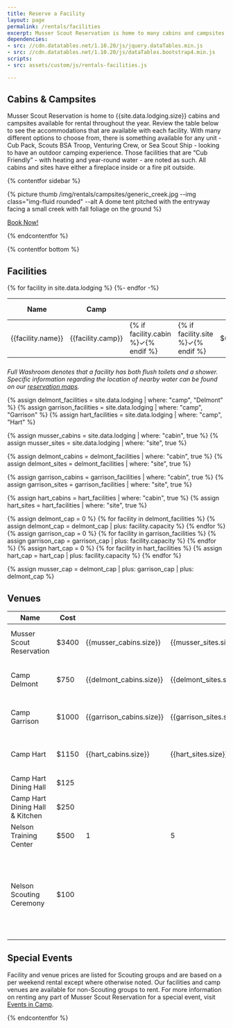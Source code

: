 ```yaml
---
title: Reserve a Facility
layout: page
permalink: /rentals/facilities
excerpt: Musser Scout Reservation is home to many cabins and campsites available for rental throughout the year.
dependencies:
- src: //cdn.datatables.net/1.10.20/js/jquery.dataTables.min.js
- src: //cdn.datatables.net/1.10.20/js/dataTables.bootstrap4.min.js
scripts: 
- src: assets/custom/js/rentals-facilities.js

---
```


## Cabins & Campsites
Musser Scout Reservation is home to {{site.data.lodging.size}} cabins and campsites available for rental throughout the year. Review the table below to see the accommodations that are available with each facility. With many different options to choose from, there is something available for any unit - Cub Pack, Scouts BSA Troop, Venturing Crew, or Sea Scout Ship - looking to have an outdoor camping experience. Those facilities that are “Cub Friendly” - with heating and year-round water - are noted as such. All cabins and sites have either a fireplace inside or a fire pit outside. 

{% contentfor sidebar %}

{% picture thumb /img/rentals/campsites/generic_creek.jpg --img class="img-fluid rounded" --alt A dome tent pitched with the entryway facing a small creek with fall foliage on the ground %}

<a class="btn btn-primary btn-block" href="https://colbsa.doubleknot.com/facilitysearch/2852" target="_blank">Book Now!</a>

{% endcontentfor %}

{% contentfor bottom %}

## Facilities
<table class="table table-striped table-responsive" id="facilitiesTable">
  <thead>
    <tr class="text-nowrap">
      <th scope="col">Name</th>
      <th scope="col">Camp</th>
      <th scope="col"><abbr title="Cabin"><i class="fas fa-home"></i></abbr></th>
      <th scope="col"><abbr title="Campsite"><i class="fas fa-campground"></i></abbr></th>
      <th scope="col">Cost</th>
      <th scope="col"><abbr title="Capacity">Cap</abbr></th>
      <th scope="col"><abbr title="Adirondacks">Adir</abbr></th>
      <th scope="col">Cots</th>
      <th scope="col"><abbr title="Electricity">Elec</abbr></th>
      <th scope="col">Heat</th>
      <th scope="col">Stove</th>
      <th scope="col"><abbr title="Refrigerator">Ref</abbr></th>
      <th scope="col">Water</th>
      <th scope="col">Restroom</th>
      <th scope="col">Pavilion</th>
      <th scope="col">Parking</th>
      <th scope="col">Cub Friendly</th>
    </tr>
  </thead>
  <tbody>
  {% for facility in site.data.lodging %}
    <tr>
      <td class="text-nowrap" scope="row">{{facility.name}}</td>
      <td>{{facility.camp}}</td>
      <td>{% if facility.cabin %}&check;{% endif %}</td>
      <td>{% if facility.site %}&check;{% endif %}</td>
      <td>&dollar;{{facility.cost}}</td>
      <td>{{facility.capacity}}</td>
      <td>{{facility.adirondacks}}</td>
      <td>{% if facility.cots %}&check;{% endif %}</td>
      <td>{% if facility.electricity %}&check;{% endif %}</td>
      <td>{% if facility.heat %}&check;{% endif %}</td>
      <td>{{facility.stove}}</td>
      <td>{% if facility.refrigerator %}&check;{% endif %}</td>
      <td>{{facility.water}}</td>
      <td>{{facility.restroom}}</td>
      <td>{% if facility.pavilion %}&check;{% endif %}</td>
      <td>{% if facility.parking %}&check;{% endif %}</td>
      <td>{% if facility.cubs %}&check;{% endif %}</td>
    </tr>
  {%- endfor -%}
  </tbody>
  <tfoot>
    <tr class="text-nowrap">
      <th></th>
      <th></th>
      <th></th>
      <th></th>
      <th></th>
      <th></th>
      <th></th>
      <th></th>
      <th></th>
      <th></th>
      <th></th>
      <th></th>
      <th></th>
      <th></th>
      <th></th>
      <th></th>
      <th></th>
    </tr>
  </tfoot>
</table>

*Full Washroom denotes that a facility has both flush toilets and a shower.*<br>
*Specific information regarding the location of nearby water can be found on our [reservation maps](/maps).*

{% assign delmont_facilities = site.data.lodging | where: "camp", "Delmont" %}
{% assign garrison_facilities = site.data.lodging | where: "camp", "Garrison" %}
{% assign hart_facilities = site.data.lodging | where: "camp", "Hart" %}

{% assign musser_cabins = site.data.lodging | where: "cabin", true %}
{% assign musser_sites = site.data.lodging | where: "site", true %}

{% assign delmont_cabins = delmont_facilities | where: "cabin", true %}
{% assign delmont_sites = delmont_facilities | where: "site", true %}

{% assign garrison_cabins = garrison_facilities | where: "cabin", true %}
{% assign garrison_sites = garrison_facilities | where: "site", true %}

{% assign hart_cabins = hart_facilities | where: "cabin", true %}
{% assign hart_sites = hart_facilities | where: "site", true %}

{% assign delmont_cap = 0 %}
{% for facility in delmont_facilities %}
  {% assign delmont_cap = delmont_cap | plus: facility.capacity %}
{% endfor %}
{% assign garrison_cap = 0 %}
{% for facility in garrison_facilities %}
  {% assign garrison_cap = garrison_cap | plus: facility.capacity %}
{% endfor %}
{% assign hart_cap = 0 %}
{% for facility in hart_facilities %}
  {% assign hart_cap = hart_cap | plus: facility.capacity %}
{% endfor %}

{% assign musser_cap = delmont_cap | plus: garrison_cap | plus: delmont_cap %}

<div class="row">
  <div class="col">
    <h2>Venues</h2>
    <table class="table table-striped table-responsive">
      <thead>
        <tr class="text-nowrap">
          <th scope="col">Name</th>
          <th scope="col">Cost</th>
          <th scope="col"><abbr title="Cabins"><i class="fas fa-home"></i></abbr></th>
          <th scope="col"><abbr title="Campsites"><i class="fas fa-campground"></i></abbr></th>
          <th scope="col"><abbr title="Capacity">Cap</abbr></th>
          <th scope="col">Notes</th>
        </tr>
      </thead>
      <tbody>
        <tr>
          <td scope="row">Musser Scout Reservation</td>
          <td>&dollar;3400</td>
          <td>{{musser_cabins.size}}</td>
          <td>{{musser_sites.size}}</td>
          <td>{{musser_cap | divided_by: 10 | round | times: 10}}</td>
          <td></td>
        </tr>
        <tr>
          <td scope="row">Camp Delmont</td>
          <td>&dollar;750</td>
          <td>{{delmont_cabins.size}}</td>
          <td>{{delmont_sites.size}}</td>
          <td>{{delmont_cap | divided_by: 10 | round | times: 10}}</td>
          <td></td>
        </tr>
        <tr>
          <td scope="row">Camp Garrison</td>
          <td>&dollar;1000</td>
          <td>{{garrison_cabins.size}}</td>
          <td>{{garrison_sites.size}}</td>
          <td>{{garrison_cap | divided_by: 10 | round | times: 10}}</td>
          <td></td>
        </tr>
        <tr>
          <td scope="row">Camp Hart</td>
          <td>&dollar;1150</td>
          <td>{{hart_cabins.size}}</td>
          <td>{{hart_sites.size}}</td>
          <td>{{hart_cap | divided_by: 10 | round | times: 10}}</td>
          <td>Includes Dining Hall and Kitchen</td>
        </tr>
        <tr>
          <td scope="row">Camp Hart Dining Hall</td>
          <td>&dollar;125</td>
          <td></td>
          <td></td>
          <td></td>
          <td></td>
        </tr>
        <tr>
          <td scope="row">Camp Hart Dining Hall &amp; Kitchen</td>
          <td>&dollar;250</td>
          <td></td>
          <td></td>
          <td></td>
          <td></td>
        </tr>
        <tr>
          <td scope="row">Nelson Training Center</td>
          <td>&dollar;500</td>
          <td>1</td>
          <td>5</td>
          <td></td>
          <td></td>
        </tr>
        <tr>
          <td scope="row">Nelson Scouting Ceremony</td>
          <td>&dollar;100</td>
          <td></td>
          <td></td>
          <td></td>
          <td>For an approximately 3 hour ceremony or other event. Not available to book longer than a month in advance.</td>
        </tr>
      </tbody>
    </table>
  </div>
  <div class="col">
    <h2>Special Events</h2>
    Facility and venue prices are listed for Scouting groups and are based on a per weekend rental except where otherwise noted. Our facilities and camp venues are available for non-Scouting groups to rent. For more information on renting any part of Musser Scout Reservation for a special event, visit <a href="/rentals/private-events">Events in Camp</a>.
  </div>
</div>

{% endcontentfor %}
